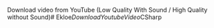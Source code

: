 Download video from YouTube (Low Quality With Sound / High Quality without Sound)#   E k l o e _ D o w n l o a d Y o u t u b e V i d e o _ C S h a r p  
 